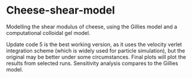 # Cheese-shear-model
Modelling the shear modulus of cheese, using the Gillies model and a computational colloidal gel model. 

Update code 5 is the best working version, as it uses the velocity verlet integration scheme (which is widely used for particle simulation), but the original may be better under some circumstances. Final plots will plot the results from selected runs. Sensitivity analysis compares to the Gillies model.
